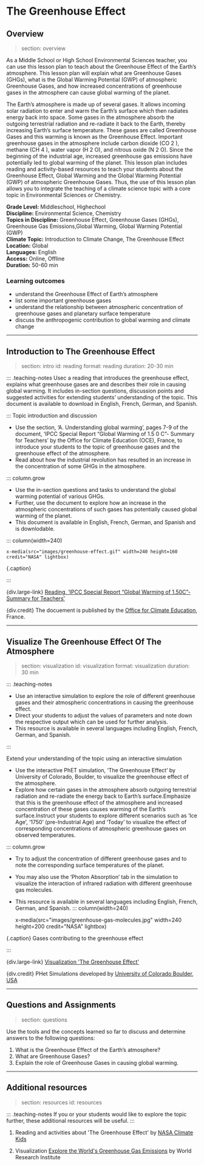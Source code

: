 ﻿# The Greenhouse Effect

## Overview
> section: overview

As a Middle School or High School Environmental Sciences teacher, you can use this lesson plan to teach about the Greenhouse Effect of the Earth’s atmosphere. This lesson plan will explain what are Greenhouse Gases (GHGs), what is the Global Warming Potential (GWP) of atmospheric Greenhouse
Gases, and how increased concentrations of greenhouse gases in the atmosphere can cause global warming of the planet.

The Earth’s atmosphere is made up of several gases. It allows incoming solar radiation to enter and warm the Earth’s surface which then radiates energy back into space. Some gases in the atmosphere absorb the outgoing terrestrial radiation and re-radiate it back to the Earth, thereby increasing Earth’s
surface temperature. These gases are called Greenhouse Gases and this warming is known as the Greenhouse Effect. Important greenhouse gases in the atmosphere include carbon dioxide (CO 2 ), methane (CH 4 ), water vapor (H 2 O), and nitrous oxide (N 2 O). Since the beginning of the industrial age,
increased greenhouse gas emissions have potentially led to global warming of the planet. This lesson plan includes reading and activity-based resources to teach your students about the Greenhouse Effect, Global Warming and the Global Warming Potential (GWP) of atmospheric Greenhouse Gases.
Thus, the use of this lesson plan allows you to integrate the teaching of a climate science topic with a core topic in Environmental Sciences or Chemistry.

 
__Grade Level:__ Middleschool, Highechool   
__Discipline:__ Environmental Science, Chemistry   
__Topics in Discipline:__ Greenhouse Effect, Greenhouse Gases (GHGs), Greenhouse Gas Emissions,Global Warming, Global Warming Potential (GWP)  
__Climate Topic:__ Introduction to Climate Change, The Greenhouse Effect   
__Location:__ Global  
__Languages:__ English  
__Access:__ Online, Offline  
__Duration:__ 50-60 min  



### Learning outcomes

* understand the Greenhouse Effect of Earth’s atmosphere
* list some important greenhouse gases
* understand the relationship between atmospheric concentration of greenhouse gases and planetary surface temperature
* discuss the anthropogenic contribution to global warming and climate change 

---

## Introduction to The Greenhouse Effect 
> section: intro
> id: reading
> format: reading
> duration: 20-30 min

::: .teaching-notes
Usec a reading that introduces the greenhouse effect, explains what greenhouse gases are and describes their role in causing global warming. It includes in-section questions, discussion points and suggested activities for extending students’ understanding of the topic. This document is available to download in English, French, German, and Spanish. 

:::
Topic introduction and discussion
* Use the section, ‘A. Understanding global warming’, pages 7-9 of the document, ‘IPCC Special Report “Global Warming of 1.5 0 C”- Summary for Teachers’ by the Office for Climate Education (OCE), France, to introduce your students to the topic of greenhouse gases and the greenhouse effect of the atmosphere.
* Read about how the industrial revolution has resulted in an increase in the concentration of some GHGs in the atmosphere.

::: column.grow
* Use the in-section questions and tasks to understand the global warming potential of various GHGs.
* Further, use the document to explore how an increase in the atmospheric concentrations of such gases has potentially caused global warming of the planet.
* This document is available in English, French, German, and Spanish and is downlodable.

::: column(width=240)

    x-media(src="images/greenhouse-effect.gif" width=240 height=160 credit="NASA" lightbox)

{.caption} 

:::

{div.large-link} 
[Reading, ‘IPCC Special Report “Global Warming of 1.50C”-Summary for Teachers’](https://www.oce.global/en/resources/climate-science/ipcc-special-report-global-warming-15degc-summary-teachers)

{div.credit}
The docuement is published by the [Office for Climate Education](https://www.oce.global/), France.

---

## Visualize The Greenhouse Effect Of The Atmosphere
> section: visualization
> id: visualization
> format: visualization
> duration: 30 min

::: .teaching-notes
* Use an interactive simulation to explore the role of different greenhouse gases and their atmospheric concentrations in causing the greenhouse effect.
* Direct your students to adjust the values of parameters and note down the respective output which can be used for further analysis.
* This resource is available in several languages including English, French, German, and Spanish. 

:::

Extend your understanding of the topic using an interactive simulation

* Use the interactive PhET simulation, ‘The Greenhouse Effect’ by University of Colorado, Boulder, to visualize the greenhouse effect of the atmosphere.
* Explore how certain gases in the atmosphere absorb outgoing terrestrial radiation and re-radiate the energy back to Earth’s surface.Emphasize that this is the greenhouse effect of the atmosphere and increased concentration of these gases causes warming of the Earth’s surface.Instruct your students to explore different scenarios such as ‘Ice Age’, ‘1750’ (pre-Industrial Age) and ‘Today’ to visualize the effect of corresponding concentrations of atmospheric greenhouse gases on observed temperatures.

::: column.grow
* Try to adjust the concentration of different greenhouse gases and to note the corresponding surface temperatures of the planet.
* You may also use the ‘Photon Absorption’ tab in the simulation to visualize the interaction of infrared radiation with different greenhouse gas molecules.
* This resource is available in several languages including English, French, German, and Spanish.
::: column(width=240)

    x-media(src="images/greenhouse-gas-molecules.jpg" width=240 height=200 credit="NASA" lightbox)

{.caption} Gases contributing to the greenhouse effect

:::

{div.large-link} [Visualization 'The Greenhouse Effect'](https://phet.colorado.edu/en/simulation/greenhouse)

{div.credit} 
PHet Simulations developed by [University of Colorado Boulder, USA](https://phet.colorado.edu/)


---

## Questions and Assignments

> section: questions

Use the tools and the concepts learned so far to discuss and determine answers to the following questions:

1. What is the Greenhouse Effect of the Earth’s atmosphere?
2. What are Greenhouse Gases?
3. Explain the role of Greenhouse Gases in causing global warming. 

---

## Additional resources
> section: resources
> id: resources

::: .teaching-notes
If you or your students would like to explore the topic further, these additional resources will be useful.
:::

1. Reading and activities about 'The Greenhouse Effect' by [NASA Climate Kids](https://climatekids.nasa.gov/greenhouse-effect/) 

2. Visualization [Explore the World's Greenhouse Gas Emissions](https://www.wri.org/blog/2017/04/interactive-chart-explains-worlds-top-10-emitters-and-how-theyve-changed) by World Research Institute 